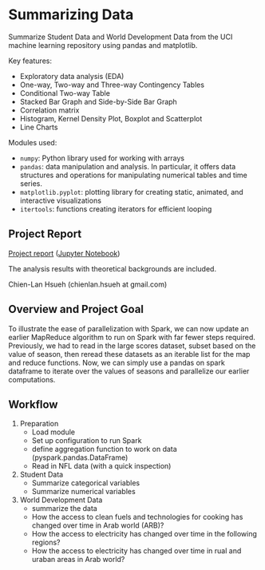 # Summarizing Data

Summarize Student Data and World Development Data from the UCI machine learning repository using pandas and matplotlib.


Key features:

- Exploratory data analysis (EDA)
- One-way, Two-way and Three-way Contingency Tables
- Conditional Two-way Table
- Stacked Bar Graph and Side-by-Side Bar Graph
- Correlation matrix
- Histogram, Kernel Density Plot, Boxplot and Scatterplot
- Line Charts


Modules used:

- `numpy`: Python library used for working with arrays
- `pandas`: data manipulation and analysis. In particular, it offers data structures and operations for manipulating numerical tables and time series.
- `matplotlib.pyplot`: plotting library for creating static, animated, and interactive visualizations
- `itertools`: functions creating iterators for efficient looping

## Project Report

[Project report](https://htmlpreview.github.io/?https://raw.githubusercontent.com/chsueh2/NFL_pandas-on-Spark/main/NFL.html) ([Jupyter Notebook](./Summarizing_Data.ipynb))

The analysis results with theoretical backgrounds are included.

Chien-Lan Hsueh (chienlan.hsueh at gmail.com)

## Overview and Project Goal

To illustrate the ease of parallelization with Spark, we can now update an earlier MapReduce algorithm to run on Spark with far fewer steps required. Previously, we had to read in the large scores dataset, subset based on the value of season, then reread these datasets as an iterable list for the map and reduce functions. Now, we can simply use a pandas on spark dataframe to iterate over the values of seasons and parallelize our earlier computations.

## Workflow

1. Preparation
   - Load module
   - Set up configuration to run Spark
   - define aggregation function to work on data (pyspark.pandas.DataFrame)
   - Read in NFL data (with a quick inspection)
1. Student Data
   - Summarize categorical variables
   - Summarize numerical variables
1. World Development Data
   - summarize the data
   - How the access to clean fuels and technologies for cooking has changed over time in Arab world (ARB)?
   - How the access to electricity has changed over time in the following regions?
   - How the access to electricity has changed over time in rual and uraban areas in Arab world?
